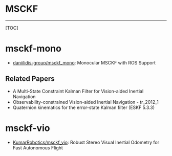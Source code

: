 # MSCKF

-----

[TOC]

# msckf-mono

* [daniilidis-group/msckf_mono](https://github.com/daniilidis-group/msckf_mono): Monocular MSCKF with ROS Support

## Related Papers

* A Multi-State Constraint Kalman Filter for Vision-aided Inertial Navigation
* Observability-constrained Vision-aided Inertial Navigation - tr_2012_1
* Quaternion kinematics for the error-state Kalman filter (ESKF 5.3.3)


# msckf-vio

* [KumarRobotics/msckf_vio](https://github.com/KumarRobotics/msckf_vio): Robust Stereo Visual Inertial Odometry for Fast Autonomous Flight
